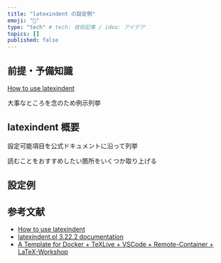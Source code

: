 ```yaml
---
title: "latexindent の設定例"
emoji: "🌊"
type: "tech" # tech: 技術記事 / idea: アイデア
topics: []
published: false
---
```


## 前提・予備知識

[How to use latexindent][How to use latexindent]

大事なところを念のため例示列挙

## latexindent 概要

設定可能項目を公式ドキュメントに沿って列挙

読むことをおすすめしたい箇所をいくつか取り上げる

## 設定例

## 参考文献

- [How to use latexindent][How to use latexindent]
- [latexindent.pl 3.22.2 documentation][doc latexindent]
- [A Template for Docker + TeXLive + VSCode + Remote-Container + LaTeX-Workshop][GitHub my-template-texlive]

[How to use latexindent]:https://gist.github.com/Yarakashi-Kikohshi/8c39707f83ba73b3bce73c54638ac594
[doc latexindent]:https://latexindentpl.readthedocs.io/en/stable/
[GitHub my-template-texlive]:https://github.com/Shena4746/template-texlive-docker-vscode
